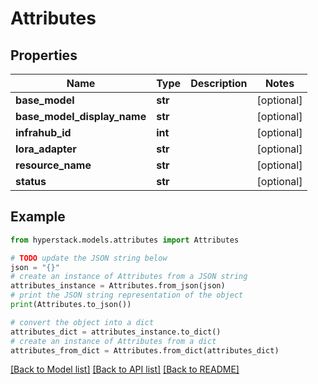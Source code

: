 # Attributes


## Properties

Name | Type | Description | Notes
------------ | ------------- | ------------- | -------------
**base_model** | **str** |  | [optional] 
**base_model_display_name** | **str** |  | [optional] 
**infrahub_id** | **int** |  | [optional] 
**lora_adapter** | **str** |  | [optional] 
**resource_name** | **str** |  | [optional] 
**status** | **str** |  | [optional] 

## Example

```python
from hyperstack.models.attributes import Attributes

# TODO update the JSON string below
json = "{}"
# create an instance of Attributes from a JSON string
attributes_instance = Attributes.from_json(json)
# print the JSON string representation of the object
print(Attributes.to_json())

# convert the object into a dict
attributes_dict = attributes_instance.to_dict()
# create an instance of Attributes from a dict
attributes_from_dict = Attributes.from_dict(attributes_dict)
```
[[Back to Model list]](../README.md#documentation-for-models) [[Back to API list]](../README.md#documentation-for-api-endpoints) [[Back to README]](../README.md)


